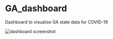 # GA_dashboard
Dashboard to visualise GA state data for COVID-19

![dashboard screenshot](https://i.imgur.com/uiY3apk.png)
